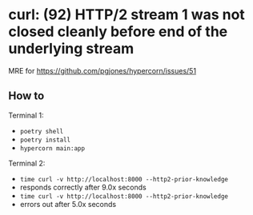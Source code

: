 # curl: (92) HTTP/2 stream 1 was not closed cleanly before end of the underlying stream

MRE for https://github.com/pgjones/hypercorn/issues/51

## How to

Terminal 1:
* `poetry shell`
* `poetry install`
* `hypercorn main:app`

Terminal 2:
* `time curl -v http://localhost:8000 --http2-prior-knowledge`
* responds correctly after 9.0x seconds
* `time curl -v http://localhost:8000 --http2-prior-knowledge`
* errors out after 5.0x seconds
